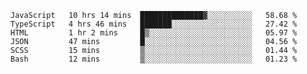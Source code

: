 <!--START_SECTION:waka-->

```text
JavaScript   10 hrs 14 mins  ██████████████▓░░░░░░░░░░   58.68 %
TypeScript   4 hrs 46 mins   ███████░░░░░░░░░░░░░░░░░░   27.42 %
HTML         1 hr 2 mins     █▒░░░░░░░░░░░░░░░░░░░░░░░   05.97 %
JSON         47 mins         █░░░░░░░░░░░░░░░░░░░░░░░░   04.56 %
SCSS         15 mins         ▒░░░░░░░░░░░░░░░░░░░░░░░░   01.44 %
Bash         12 mins         ▒░░░░░░░░░░░░░░░░░░░░░░░░   01.23 %
```

<!--END_SECTION:waka-->


<!--
**Leorio21/Leorio21** is a ✨ _special_ ✨ repository because its `README.md` (this file) appears on your GitHub profile.

Here are some ideas to get you started:

- 🔭 I’m currently working on ...
- 🌱 I’m currently learning ...
- 👯 I’m looking to collaborate on ...
- 🤔 I’m looking for help with ...
- 💬 Ask me about ...
- 📫 How to reach me: ...
- 😄 Pronouns: ...
- ⚡ Fun fact: ...
-->
